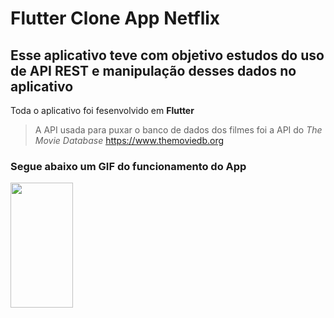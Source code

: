 # Flutter Clone App Netflix

## Esse aplicativo teve com objetivo estudos do uso de API REST e manipulação desses dados no aplicativo

Toda o aplicativo foi fesenvolvido em **Flutter**

> A API usada para puxar o banco de dados dos filmes foi a API do *The Movie Database*
> https://www.themoviedb.org

### Segue abaixo um GIF do funcionamento do App
<img src="https://github.com/GabriPalmyro/netflix_clone_api_rest/blob/master/gifs/gif_app.gif" width="100" height="200" />
